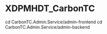 # XDPMHDT_CarbonTC

cd CarbonTC.Admin.Service/admin-frontend
cd CarbonTC.Admin.Service/admin-backend
